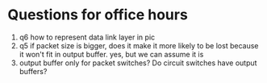 Questions for office hours
============================

1. q6 how to represent data link layer in pic  
2. q5 if packet size is bigger, does it make it more likely to be lost because it won't fit in output buffer. yes, but we can assume it is 
3. output buffer only for packet switches? Do circuit switches have output buffers?
